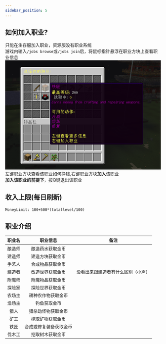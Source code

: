 ```yaml
---
sidebar_position: 5
---
```

## 如何加入职业?  
只能在生存服加入职业，资源服没有职业系统  
游戏内输入`/jobs browse`或`/jobs join`后，将鼠标指针悬浮在职业方块上查看职业信息
![](_images/职业.png)
左键职业方块查看该职业如何挣钱,右键职业方块**加入**该职业  
**加入该职业的前提下**，按Q键退出该职业  

## 收入上限(每日刷新)  
`MoneyLimit: 100+500*(totallevel/100)`

## 职业介绍 
|  职业名   |               职业信息               |                            备注                            |
| :---------: | :----------------------------------: | :--------------------------------------------------------: |
|  酿造师  |     酿造药水获取金币     |     
|  建造师  |        建造方块获取金币  |    
|  手艺人  |      合成物品获取金币    |    
|  建造者  |        改造世界获取金币  |   没看出来跟建造者有什么区别（小声） 
|  附魔师  |       附魔物品获取金币   |    
|  探险家  |      探险世界获取金币    |    
|  农场主  |       耕种农作物获取金币   |    
|  渔场主  |       钓鱼获取金币   |    
|  猎人  |     猎杀动怪物获取金币     |    
|  矿工  |     挖取矿物获取金币     |    
|  铁匠  |       合成或修复装备获取金币   |    
|  伐木工  |     挖取树木获取金币     |    